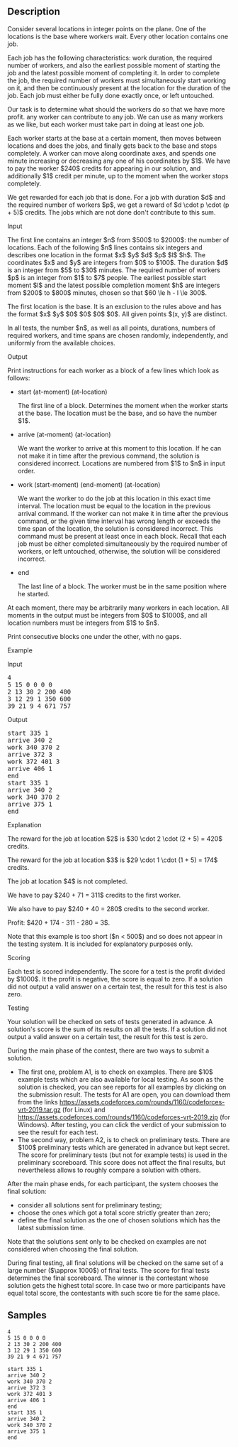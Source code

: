 ## Description

<div><p>Consider several locations in integer points on the plane. One of the locations is the base where workers wait. Every other location contains one job.</p><p>Each job has the following characteristics: work duration, the required number of workers, and also the earliest possible moment of starting the job and the latest possible moment of completing it. In order to complete the job, the required number of workers must simultaneously start working on it, and then be continuously present at the location for the duration of the job. Each job must either be fully done exactly once, or left untouched.</p><p>Our task is to determine what should the workers do so that we have more profit. any worker can contribute to any job. We can use as many workers as we like, but each worker must take part in doing at least one job.</p><p>Each worker starts at the base at a certain moment, then moves between locations and does the jobs, and finally gets back to the base and stops completely. A worker can move along coordinate axes, and spends one minute increasing or decreasing any one of his coordinates by $1$. We have to pay the worker $240$ credits for appearing in our solution, and additionally $1$ credit per minute, up to the moment when the worker stops completely.</p><p>We get rewarded for each job that is done. For a job with duration $d$ and the required number of workers $p$, we get a reward of $d \cdot p \cdot (p + 5)$ credits. The jobs which are not done don't contribute to this sum.</p><p><span><span class="tex-font-style-sf"><span class="tex-font-style-bf">Input</span></span></span></p><p>The first line contains an integer $n$ from $500$ to $2000$: the number of locations. Each of the following $n$ lines contains six integers and describes one location in the format <span class="tex-font-style-tt">$x$&nbsp;$y$&nbsp;$d$&nbsp;$p$&nbsp;$l$&nbsp;$h$</span>. The coordinates $x$ and $y$ are integers from $0$ to $100$. The duration $d$ is an integer from $5$ to $30$ minutes. The required number of workers $p$ is an integer from $1$ to $7$ people. The earliest possible start moment $l$ and the latest possible completion moment $h$ are integers from $200$ to $800$ minutes, chosen so that $60 \le h - l \le 300$.</p><p>The first location is the base. It is an exclusion to the rules above and has the format <span class="tex-font-style-tt">$x$&nbsp;$y$&nbsp;$0$&nbsp;$0$&nbsp;$0$&nbsp;$0$</span>. All given points $(x, y)$ are distinct.</p><p>In all tests, the number $n$, as well as all points, durations, numbers of required workers, and time spans are chosen randomly, independently, and uniformly from the available choices.</p><p><span><span class="tex-font-style-sf"><span class="tex-font-style-bf">Output</span></span></span></p><p>Print instructions for each worker as a block of a few lines which look as follows:</p><ul> <li> <span class="tex-font-style-tt">start&nbsp;(at-moment)&nbsp;(at-location)</span><p>The first line of a block. Determines the moment when the worker starts at the base. The location must be the base, and so have the number $1$. </p></li><li> <span class="tex-font-style-tt">arrive&nbsp;(at-moment)&nbsp;(at-location)</span><p>We want the worker to arrive at this moment to this location. If he can not make it in time after the previous command, the solution is considered incorrect. Locations are numbered from $1$ to $n$ in input order. </p></li><li> <span class="tex-font-style-tt">work&nbsp;(start-moment)&nbsp;(end-moment)&nbsp;(at-location)</span><p>We want the worker to do the job at this location in this exact time interval. The location must be equal to the location in the previous arrival command. If the worker can not make it in time after the previous command, or the given time interval has wrong length or exceeds the time span of the location, the solution is considered incorrect. This command must be present at least once in each block. Recall that each job must be either completed simultaneously by the required number of workers, or left untouched, otherwise, the solution will be considered incorrect. </p></li><li> <span class="tex-font-style-tt">end</span><p>The last line of a block. The worker must be in the same position where he started. </p></li></ul><p>At each moment, there may be arbitrarily many workers in each location. All moments in the output must be integers from $0$ to $1000$, and all location numbers must be integers from $1$ to $n$.</p><p>Print consecutive blocks one under the other, with no gaps.</p><p><span><span class="tex-font-style-sf"><span class="tex-font-style-bf">Example</span></span></span></p><div class="sample-test"><div class="input"><div class="title">Input</div><pre>4
5 15 0 0 0 0
2 13 30 2 200 400
3 12 29 1 350 600
39 21 9 4 671 757
</pre></div><div class="output"><div class="title">Output</div><pre>start 335 1
arrive 340 2
work 340 370 2
arrive 372 3
work 372 401 3
arrive 406 1
end
start 335 1
arrive 340 2
work 340 370 2
arrive 375 1
end
</pre></div></div><p><span><span class="tex-font-style-sf"><span class="tex-font-style-bf">Explanation</span></span></span></p><p>The reward for the job at location $2$ is $30 \cdot 2 \cdot (2 + 5) = 420$ credits.</p><p>The reward for the job at location $3$ is $29 \cdot 1 \cdot (1 + 5) = 174$ credits.</p><p>The job at location $4$ is not completed.</p><p>We have to pay $240 + 71 = 311$ credits to the first worker.</p><p>We also have to pay $240 + 40 = 280$ credits to the second worker.</p><p>Profit: $420 + 174 - 311 - 280 = 3$.</p><p>Note that this example is too short ($n &lt; 500$) and so does not appear in the testing system. It is included for explanatory purposes only.</p><p><span><span class="tex-font-style-sf"><span class="tex-font-style-bf">Scoring</span></span></span></p><p>Each test is scored independently. The score for a test is the profit divided by $1000$. It the profit is negative, the score is equal to zero. If a solution did not output a valid answer on a certain test, the result for this test is also zero.</p><p><span><span class="tex-font-style-sf"><span class="tex-font-style-bf">Testing</span></span></span></p><p>Your solution will be checked on sets of tests generated in advance. A solution's score is the sum of its results on all the tests. If a solution did not output a valid answer on a certain test, the result for this test is zero.</p><p>During the main phase of the contest, there are two ways to submit a solution.</p><ul> <li> The first one, problem A1, is to check on examples. There are $10$ example tests which are also available for local testing. As soon as the solution is checked, you can see reports for all examples by clicking on the submission result. The tests for A1 are open, you can download them from the links <a href="https://assets.codeforces.com/rounds/1160/codeforces-vrt-2019.tar.gz">https://assets.codeforces.com/rounds/1160/codeforces-vrt-2019.tar.gz</a> (for Linux) and <a href="https://assets.codeforces.com/rounds/1160/codeforces-vrt-2019.zip">https://assets.codeforces.com/rounds/1160/codeforces-vrt-2019.zip</a> (for Windows). After testing, you can click the verdict of your submission to see the result for each test. </li><li> The second way, problem A2, is to check on preliminary tests. There are $100$ preliminary tests which are generated in advance but kept secret. The score for preliminary tests (but not for example tests) is used in the preliminary scoreboard. This score does not affect the final results, but nevertheless allows to roughly compare a solution with others. </li></ul><p>After the main phase ends, for each participant, the system chooses the final solution:</p><ul> <li> consider all solutions sent for <span class="tex-font-style-bf">preliminary testing</span>; </li><li> choose the ones which got a total score strictly greater than zero; </li><li> define the final solution as the one of chosen solutions which has <span class="tex-font-style-bf">the latest</span> submission time. </li></ul><p>Note that the solutions sent only to be checked on examples are not considered when choosing the final solution.</p><p>During final testing, all final solutions will be checked on the same set of a large number ($\approx 1000$) of final tests. The score for final tests determines the final scoreboard. The winner is the contestant whose solution gets the highest total score. In case two or more participants have equal total score, the contestants with such score tie for the same place.</p></div>

## Samples

```input1
4
5 15 0 0 0 0
2 13 30 2 200 400
3 12 29 1 350 600
39 21 9 4 671 757

```

```output1
start 335 1
arrive 340 2
work 340 370 2
arrive 372 3
work 372 401 3
arrive 406 1
end
start 335 1
arrive 340 2
work 340 370 2
arrive 375 1
end

```



